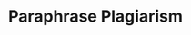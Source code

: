 ---
word: "true"

title: "Paraphrase Plagiarism"

categories: ['']

tags: ['Paraphrase', 'Plagiarism']

arwords: 'الاحتيال عن طريق إعادة الصياغة'

arexps: []

enwords: ['Paraphrase Plagiarism']

enexps: []

arlexicons: 'ح'

enlexicons: 'P'

authors: ['Ruqayya Roshdy']

translators: ['X']

citations: 'تطبيقات أساسية في المعالجة الآلية للغة العربية'

sources: 'مركز الملك عبدالله بن عبدالعزيز الدولي لخدمة اللغة العربية'

slug: ""
---